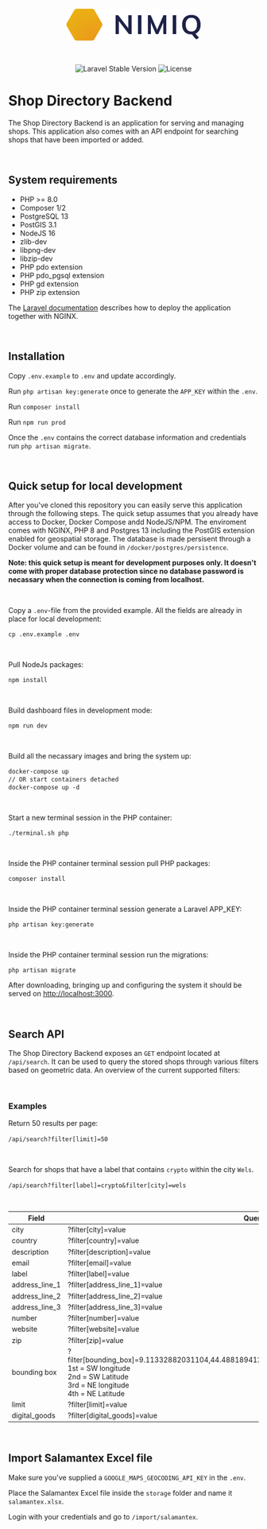 <p align="center">
<img src="https://raw.githubusercontent.com/nimiq/designs/master/logo/RGB/colored/png/nimiq_logo_rgb_horizontal.png" />
</p>

<br/>

<p align="center">
<img src="https://img.shields.io/packagist/v/laravel/framework" alt="Laravel Stable Version">
<img src="https://img.shields.io/packagist/l/laravel/framework" alt="License">
</p>

# Shop Directory Backend
The Shop Directory Backend is an application for serving and managing shops. This application also comes with an API endpoint for searching shops that have been imported or added. 

<br/>

## System requirements
- PHP >= 8.0
- Composer 1/2
- PostgreSQL 13
- PostGIS 3.1
- NodeJS 16
- zlib-dev
- libpng-dev
- libzip-dev
- PHP pdo extension
- PHP pdo_pgsql extension
- PHP gd extension
- PHP zip extension

The <a href="https://laravel.com/docs/9.x/deployment#server-configuration">Laravel documentation</a> describes how to deploy the application together with NGINX.

<br/>

## Installation
Copy `.env.example` to `.env` and update accordingly.

Run `php artisan key:generate` once to generate the `APP_KEY` within the `.env`.

Run `composer install`

Run `npm run prod`

Once the `.env` contains the correct database information and credentials run `php artisan migrate`.

<br/>

## Quick setup for local development
After you've cloned this repository you can easily serve this application through the following steps. The quick setup assumes that you already have access to Docker, Docker Compose andd NodeJS/NPM. The enviroment comes with NGINX, PHP 8 and Postgres 13 including the PostGIS extension enabled for geospatial storage. The database is made persisent through a Docker volume and can be found in `/docker/postgres/persistence`.

<strong>Note: this quick setup is meant for development purposes only. It doesn't come with proper database protection since no database password is necassary when the connection is coming from localhost.</strong>

<br/>

Copy a `.env`-file from the provided example. All the fields are already in place for local development:
```
cp .env.example .env
```

<br/>

Pull NodeJs packages:
```
npm install
```

<br/>

Build dashboard files in development mode:
```
npm run dev
```

<br/>

Build all the necassary images and bring the system up:
```
docker-compose up
// OR start containers detached
docker-compose up -d 
```

<br/>

Start a new terminal session in the PHP container:
```
./terminal.sh php
```

<br/>

Inside the PHP container terminal session pull PHP packages:
```
composer install
```

<br/>

Inside the PHP container terminal session generate a Laravel APP_KEY:
```
php artisan key:generate
```

<br/>

Inside the PHP container terminal session run the migrations:
```
php artisan migrate
```

After downloading, bringing up and configuring the system it should be served on <a href="http://localhost:3000" target="_blank">http://localhost:3000</a>.

<br/>

## Search API
The Shop Directory Backend exposes an `GET` endpoint located at `/api/search`. It can be used to query the stored shops through various filters based on geometric data. An overview of the current supported filters:

<br/>

### Examples

Return 50 results per page:

```/api/search?filter[limit]=50```

<br/>

Search for shops that have a label that contains `crypto` within the city `Wels`.

```/api/search?filter[label]=crypto&filter[city]=wels```

<br/>

| Field         | Query                                                                                                                                                                               |
|---------------|-------------------------------------------------------------------------------------------------------------------------------------------------------------------------------------|
| city          | ?filter[city]=value                                                                                                                                                                 |
| country       | ?filter[country]=value                                                                                                                                                              |
| description   | ?filter[description]=value                                                                                                                                                          |
| email         | ?filter[email]=value                                                                                                                                                                |
| label         | ?filter[label]=value                                                                                                                                                                |
| address_line_1 | ?filter[address_line_1]=value                                                                                                                                                               |
| address_line_2 | ?filter[address_line_2]=value                                                                                                                                                               |
| address_line_3 | ?filter[address_line_3]=value                                                                                                                                                               |
| number        | ?filter[number]=value                                                                                                                                                               |
| website       | ?filter[website]=value                                                                                                                                                              |
| zip           | ?filter[zip]=value                                                                                                                                                                  |
| bounding box  | ?filter[bounding_box]=9.11332882031104,44.48818941267919,18.902147179686295,51.57665233202192<br>1st = SW longitude<br>2nd = SW Latitude<br>3rd = NE longitude<br>4th = NE Latitude |
| limit         | ?filter[limit]=value                                                                                                                                                                |
| digital_goods | ?filter[digital_goods]=value                                                                                                                                                        |

<br/>

## Import Salamantex Excel file

Make sure you've supplied a `GOOGLE_MAPS_GEOCODING_API_KEY` in the `.env`.

Place the Salamantex Excel file inside the `storage` folder and name it `salamantex.xlsx`.

Login with your credentials and go to `/import/salamantex`.